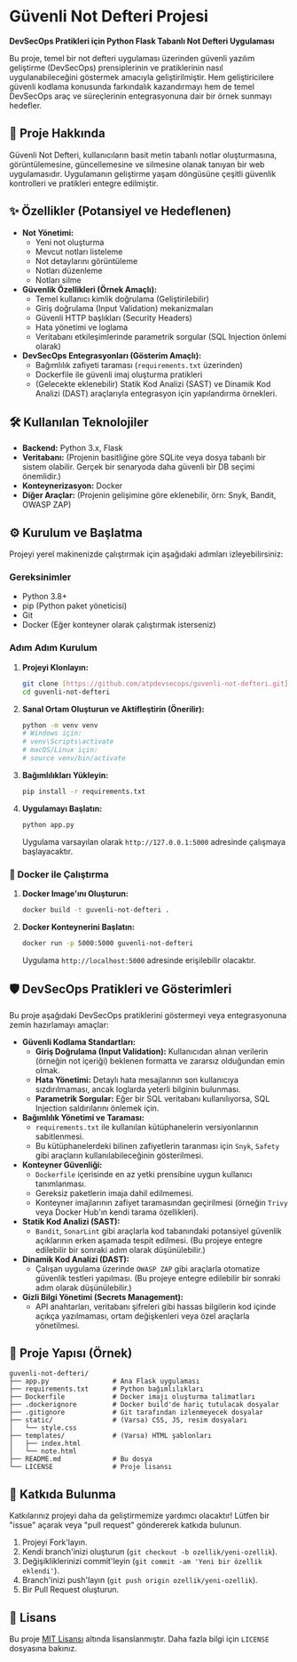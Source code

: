 # Güvenli Not Defteri Projesi

**DevSecOps Pratikleri için Python Flask Tabanlı Not Defteri Uygulaması**

Bu proje, temel bir not defteri uygulaması üzerinden güvenli yazılım geliştirme (DevSecOps) prensiplerinin ve pratiklerinin nasıl uygulanabileceğini göstermek amacıyla geliştirilmiştir. Hem geliştiricilere güvenli kodlama konusunda farkındalık kazandırmayı hem de temel DevSecOps araç ve süreçlerinin entegrasyonuna dair bir örnek sunmayı hedefler.

## 🚀 Proje Hakkında

Güvenli Not Defteri, kullanıcıların basit metin tabanlı notlar oluşturmasına, görüntülemesine, güncellemesine ve silmesine olanak tanıyan bir web uygulamasıdır. Uygulamanın geliştirme yaşam döngüsüne çeşitli güvenlik kontrolleri ve pratikleri entegre edilmiştir.

## ✨ Özellikler (Potansiyel ve Hedeflenen)

* **Not Yönetimi:**
    * Yeni not oluşturma
    * Mevcut notları listeleme
    * Not detaylarını görüntüleme
    * Notları düzenleme
    * Notları silme
* **Güvenlik Özellikleri (Örnek Amaçlı):**
    * Temel kullanıcı kimlik doğrulama (Geliştirilebilir)
    * Giriş doğrulama (Input Validation) mekanizmaları
    * Güvenli HTTP başlıkları (Security Headers)
    * Hata yönetimi ve loglama
    * Veritabanı etkileşimlerinde parametrik sorgular (SQL Injection önlemi olarak)
* **DevSecOps Entegrasyonları (Gösterim Amaçlı):**
    * Bağımlılık zafiyeti taraması (`requirements.txt` üzerinden)
    * Dockerfile ile güvenli imaj oluşturma pratikleri
    * (Gelecekte eklenebilir) Statik Kod Analizi (SAST) ve Dinamik Kod Analizi (DAST) araçlarıyla entegrasyon için yapılandırma örnekleri.

## 🛠️ Kullanılan Teknolojiler

* **Backend:** Python 3.x, Flask
* **Veritabanı:** (Projenin basitliğine göre SQLite veya dosya tabanlı bir sistem olabilir. Gerçek bir senaryoda daha güvenli bir DB seçimi önemlidir.)
* **Konteynerizasyon:** Docker
* **Diğer Araçlar:** (Projenin gelişimine göre eklenebilir, örn: Snyk, Bandit, OWASP ZAP)

## ⚙️ Kurulum ve Başlatma

Projeyi yerel makinenizde çalıştırmak için aşağıdaki adımları izleyebilirsiniz:

### Gereksinimler

* Python 3.8+
* pip (Python paket yöneticisi)
* Git
* Docker (Eğer konteyner olarak çalıştırmak isterseniz)

### Adım Adım Kurulum

1.  **Projeyi Klonlayın:**
    ```bash
    git clone [https://github.com/atpdevsecops/guvenli-not-defteri.git](https://github.com/atpdevsecops/guvenli-not-defteri.git)
    cd guvenli-not-defteri
    ```

2.  **Sanal Ortam Oluşturun ve Aktifleştirin (Önerilir):**
    ```bash
    python -m venv venv
    # Windows için:
    # venv\Scripts\activate
    # macOS/Linux için:
    # source venv/bin/activate
    ```

3.  **Bağımlılıkları Yükleyin:**
    ```bash
    pip install -r requirements.txt
    ```

4.  **Uygulamayı Başlatın:**
    ```bash
    python app.py
    ```
    Uygulama varsayılan olarak `http://127.0.0.1:5000` adresinde çalışmaya başlayacaktır.

### 🐳 Docker ile Çalıştırma

1.  **Docker Image'ını Oluşturun:**
    ```bash
    docker build -t guvenli-not-defteri .
    ```

2.  **Docker Konteynerini Başlatın:**
    ```bash
    docker run -p 5000:5000 guvenli-not-defteri
    ```
    Uygulama `http://localhost:5000` adresinde erişilebilir olacaktır.

## 🛡️ DevSecOps Pratikleri ve Gösterimleri

Bu proje aşağıdaki DevSecOps pratiklerini göstermeyi veya entegrasyonuna zemin hazırlamayı amaçlar:

* **Güvenli Kodlama Standartları:**
    * **Giriş Doğrulama (Input Validation):** Kullanıcıdan alınan verilerin (örneğin not içeriği) beklenen formatta ve zararsız olduğundan emin olmak.
    * **Hata Yönetimi:** Detaylı hata mesajlarının son kullanıcıya sızdırılmaması, ancak loglarda yeterli bilginin bulunması.
    * **Parametrik Sorgular:** Eğer bir SQL veritabanı kullanılıyorsa, SQL Injection saldırılarını önlemek için.
* **Bağımlılık Yönetimi ve Taraması:**
    * `requirements.txt` ile kullanılan kütüphanelerin versiyonlarının sabitlenmesi.
    * Bu kütüphanelerdeki bilinen zafiyetlerin taranması için `Snyk`, `Safety` gibi araçların kullanılabileceğinin gösterilmesi.
* **Konteyner Güvenliği:**
    * `Dockerfile` içerisinde en az yetki prensibine uygun kullanıcı tanımlanması.
    * Gereksiz paketlerin imaja dahil edilmemesi.
    * Konteyner imajlarının zafiyet taramasından geçirilmesi (örneğin `Trivy` veya Docker Hub'ın kendi tarama özellikleri).
* **Statik Kod Analizi (SAST):**
    * `Bandit`, `SonarLint` gibi araçlarla kod tabanındaki potansiyel güvenlik açıklarının erken aşamada tespit edilmesi. (Bu projeye entegre edilebilir bir sonraki adım olarak düşünülebilir.)
* **Dinamik Kod Analizi (DAST):**
    * Çalışan uygulama üzerinde `OWASP ZAP` gibi araçlarla otomatize güvenlik testleri yapılması. (Bu projeye entegre edilebilir bir sonraki adım olarak düşünülebilir.)
* **Gizli Bilgi Yönetimi (Secrets Management):**
    * API anahtarları, veritabanı şifreleri gibi hassas bilgilerin kod içinde açıkça yazılmaması, ortam değişkenleri veya özel araçlarla yönetilmesi.

## 📂 Proje Yapısı (Örnek)

```
guvenli-not-defteri/
├── app.py                # Ana Flask uygulaması
├── requirements.txt      # Python bağımlılıkları
├── Dockerfile            # Docker imajı oluşturma talimatları
├── .dockerignore         # Docker build'de hariç tutulacak dosyalar
├── .gitignore            # Git tarafından izlenmeyecek dosyalar
├── static/               # (Varsa) CSS, JS, resim dosyaları
│   └── style.css
├── templates/            # (Varsa) HTML şablonları
│   ├── index.html
│   └── note.html
├── README.md             # Bu dosya
└── LICENSE               # Proje lisansı
```

## 🤝 Katkıda Bulunma

Katkılarınız projeyi daha da geliştirmemize yardımcı olacaktır! Lütfen bir "issue" açarak veya "pull request" göndererek katkıda bulunun.

1.  Projeyi Fork'layın.
2.  Kendi branch'inizi oluşturun (`git checkout -b ozellik/yeni-ozellik`).
3.  Değişikliklerinizi commit'leyin (`git commit -am 'Yeni bir özellik eklendi'`).
4.  Branch'inizi push'layın (`git push origin ozellik/yeni-ozellik`).
5.  Bir Pull Request oluşturun.

## 📄 Lisans

Bu proje [MIT Lisansı](LICENSE) altında lisanslanmıştır. Daha fazla bilgi için `LICENSE` dosyasına bakınız.
